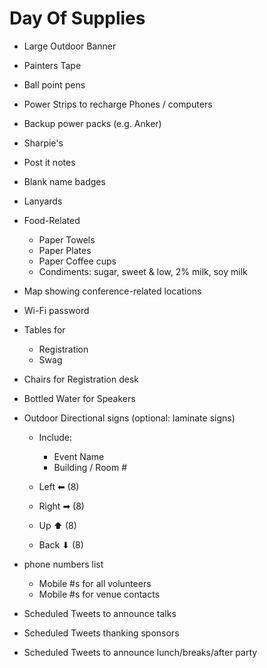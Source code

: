 
# Day Of Supplies

* Large Outdoor Banner
* Painters Tape
* Ball point pens
* Power Strips to recharge Phones / computers
* Backup power packs (e.g. Anker)
* Sharpie's
* Post it notes
* Blank name badges
* Lanyards
* Food-Related

  - Paper Towels
  - Paper Plates
  - Paper Coffee cups
  - Condiments: sugar, sweet & low, 2% milk, soy milk
   
* Map showing conference-related locations
* Wi-Fi password
* Tables for

  - Registration
  - Swag
  
* Chairs for Registration desk

* Bottled Water for Speakers   
  
* Outdoor Directional signs (optional: laminate signs)
 
  - Include:

    * Event Name
    * Building / Room #

  - Left ⬅︎ (8)
  - Right ➡︎ (8)
  - Up ⬆︎ (8)
  - Back ⬇︎  (8)
  
* phone numbers list

  - Mobile #s for all volunteers
  - Mobile #s for venue contacts

* Scheduled Tweets to announce talks
* Scheduled Tweets thanking sponsors
* Scheduled Tweets to announce lunch/breaks/after party




